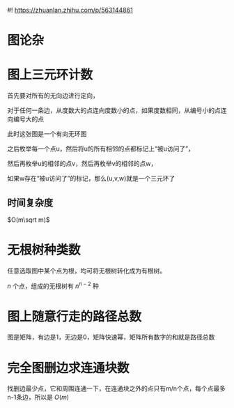 #! https://zhuanlan.zhihu.com/p/563144861
# 图论杂
# 图上三元环计数
首先要对所有的无向边进行定向，

对于任何一条边，从度数大的点连向度数小的点，如果度数相同，从编号小的点连向编号大的点

此时这张图是一个有向无环图

之后枚举每一个点u，然后将u的所有相邻的点都标记上“被u访问了”，

然后再枚举u的相邻的点v，然后再枚举v的相邻的点w，

如果w存在“被u访问了”的标记，那么(u,v,w)就是一个三元环了
## 时间复杂度
$O(m\sqrt m)$
# 无根树种类数
任意选取图中某个点为根，均可将无根树转化成为有根树。

$n$ 个点，组成的无根树有 $n^{n-2}$ 种
# 图上随意行走的路径总数
图是矩阵，有边是1，无边是0，矩阵快速幂，矩阵所有数字的和就是路径总数
# 完全图删边求连通块数
找删边最少点，它和周围连通一下，在连通块之外的点只有m/n个点，每个点最多n-1条边，所以是 $O(m)$